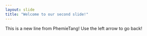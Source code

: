 ```yaml
---
layout: slide
title: "Welcome to our second slide!"
---
```

This is a new line from PhemieTang!
Use the left arrow to go back!
